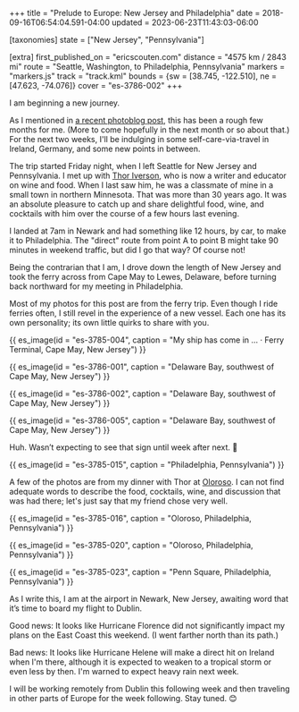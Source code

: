 +++
title = "Prelude to Europe: New Jersey and Philadelphia"
date = 2018-09-16T06:54:04.591-04:00
updated = 2023-06-23T11:43:03-06:00

[taxonomies]
state = ["New Jersey", "Pennsylvania"]

[extra]
first_published_on = "ericscouten.com"
distance = "4575 km / 2843 mi"
route = "Seattle, Washington, to Philadelphia, Pennsylvania"
markers = "markers.js"
track = "track.kml"
bounds = {sw = [38.745, -122.510], ne = [47.623, -74.076]}
cover = "es-3786-002"
+++

I am beginning a new journey.

As I mentioned in [a recent photoblog post](https://photoblog.ericscouten.com/something-to-be-said-for-tenacity/), this has been a rough few months for me. (More to come hopefully in the next month or so about that.) For the next two weeks, I'll be indulging in some self-care-via-travel in Ireland, Germany, and some new points in between.

<!-- more -->

The trip started Friday night, when I left Seattle for New Jersey and Pennsylvania. I met up with [Thor Iverson](http://www.thoriverson.com/), who is now a writer and educator on wine and food. When I last saw him, he was a classmate of mine in a small town in northern Minnesota. That was more than 30 years ago. It was an absolute pleasure to catch up and share delightful food, wine, and cocktails with him over the course of a few hours last evening.

I landed at 7am in Newark and had something like 12 hours, by car, to make it to Philadelphia. The "direct" route from point A to point B might take 90 minutes in weekend traffic, but did I go that way? Of course not!

Being the contrarian that I am, I drove down the length of New Jersey and took the ferry across from Cape May to Lewes, Delaware, before turning back northward for my meeting in Philadelphia.

Most of my photos for this post are from the ferry trip. Even though I ride ferries often, I still revel in the experience of a new vessel. Each one has its own personality; its own little quirks to share with you.

{{ es_image(id = "es-3785-004", caption = "My ship has come in … · Ferry Terminal, Cape May, New Jersey") }}

{{ es_image(id = "es-3786-001", caption = "Delaware Bay, southwest of Cape May, New Jersey") }}

{{ es_image(id = "es-3786-002", caption = "Delaware Bay, southwest of Cape May, New Jersey") }}

{{ es_image(id = "es-3786-005", caption = "Delaware Bay, southwest of Cape May, New Jersey") }}

Huh. Wasn’t expecting to see that sign until week after next. 🤔

{{ es_image(id = "es-3785-015", caption = "Philadelphia, Pennsylvania") }}

A few of the photos are from my dinner with Thor at [Oloroso](https://www.olorosophilly.com). I can not find adequate words to describe the food, cocktails, wine, and discussion that was had there; let's just say that my friend chose very well.

{{ es_image(id = "es-3785-016", caption = "Oloroso, Philadelphia, Pennsylvania") }}

{{ es_image(id = "es-3785-020", caption = "Oloroso, Philadelphia, Pennsylvania") }}

{{ es_image(id = "es-3785-023", caption = "Penn Square, Philadelphia, Pennsylvania") }}

As I write this, I am at the airport in Newark, New Jersey, awaiting word that it’s time to board my flight to Dublin.

Good news: It looks like Hurricane Florence did not significantly impact my plans on the East Coast this weekend. (I went farther north than its path.)

Bad news: It looks like Hurricane Helene will make a direct hit on Ireland when I'm there, although it is expected to weaken to a tropical storm or even less by then. I'm warned to expect heavy rain next week.

I will be working remotely from Dublin this following week and then traveling in other parts of Europe for the week following. Stay tuned. 😊
